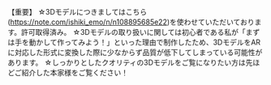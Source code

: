 【重要】
☆3Dモデルにつきましてはこちら(https://note.com/ishiki_emo/n/n108895685e22)を使わせていただいております。許可取得済み。
☆3Dモデルの取り扱いに関しては初心者である私が「まずは手を動かして作ってみよう！」といった理由で制作したため、3DモデルをARに対応した形式に変換した際に少なからず品質が低下してしまっている可能性があります。
☆しっかりとしたクオリティの3Dモデルをご覧になりたい方は先ほどご紹介した本家様をご覧ください！
